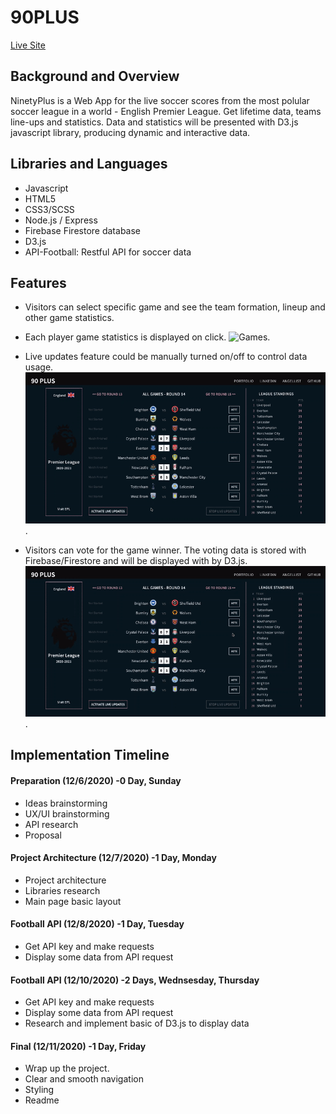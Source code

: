 # 90PLUS

<div align="start">
  <a href="https://ninety-plus.herokuapp.com/">Live Site</a>
</div>

## Background and Overview 
NinetyPlus is a Web App for the live soccer scores from the most polular soccer league in a world - English Premier League. Get lifetime data, teams line-ups and statistics. Data and statistics will be presented with D3.js javascript library, producing dynamic and interactive data.

## Libraries and Languages

* Javascript
* HTML5
* CSS3/SCSS
* Node.js / Express
* Firebase Firestore database
* D3.js
* API-Football: Restful API for soccer data

## Features
* Visitors can select specific game and see the team formation, lineup and other game statistics.
* Each player game statistics is displayed on click.
![Games](dist/images/games2.gif).         

* Live updates feature could be manually turned on/off to control data usage. 
![Live Demo](dist/images/live_demo.gif).       


* Visitors can vote for the game winner. The voting data is stored with Firebase/Firestore and will be displayed with by D3.js.
![Voting](dist/images/voting.gif).       
        
        

## Implementation Timeline
#### Preparation (12/6/2020) -0 Day, Sunday
* Ideas brainstorming
* UX/UI brainstorming
* API research
* Proposal

#### Project Architecture (12/7/2020) -1 Day, Monday
* Project architecture
* Libraries research
* Main page basic layout

#### Football API (12/8/2020) -1 Day, Tuesday
* Get API key and make requests
* Display some data from API request

#### Football API (12/10/2020) -2 Days, Wednsesday, Thursday
* Get API key and make requests
* Display some data from API request
* Research and implement basic of D3.js to display data

#### Final (12/11/2020) -1 Day, Friday
* Wrap up the project.
* Clear and smooth navigation
* Styling
* Readme 

